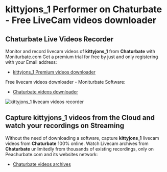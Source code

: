 # kittyjons_1 Performer on Chaturbate - Free LiveCam videos downloader

## Chaturbate Live Videos Recorder

Monitor and record livecam videos of **kittyjons_1** from **Chaturbate** with Moniturbate.com
Get a premium trial for free by just and only registering with your Email address:
* [kittyjons_1 Premium videos downloader](https://moniturbate.com/request-demo-licence-key.html)

Free livecam videos downloader - Moniturbate Software:
* [Chaturbate videos downloader](https://moniturbate.com/moniturbate-download-software.html)

![kittyjons_1 livecam videos recorder](https://peachurnet.com/templates/moniturbate-software.png)


## Capture kittyjons_1 videos from the Cloud and watch your recordings on Streaming

Without the need of downloading a software, capture **kittyjons_1** livecam videos from **Chaturbate** 100% online.
Watch Livecam archives from **Chaturbate** unlimitedly from thousands of existing recordings, only on Peachurbate.com and its websites network:
* [Chaturbate videos archives](https://peachurnet.com/)
